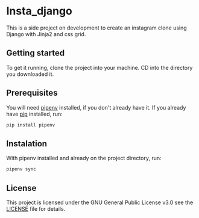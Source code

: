 # Insta_django

This is a side project on development to create an instagram clone using Django with Jinja2 and css grid.

## Getting started

To get it running, clone the project into your machine. CD into the directory you downloaded it.

## Prerequisites

You will need [pipenv](https://github.com/pypa/pipenv) installed, if you don't already have it.
If you already have [pip](https://pip.pypa.io/en/stable/) installed, run:
```bash
pip install pipenv
```

## Instalation

With pipenv installed and already on the project directory, run:
```bash
pipenv sync
```

## License

This project is licensed under the GNU General Public License v3.0 see the [LICENSE](https://github.com/kseikyo/insta_django/blob/master/LICENSE) file for details.
